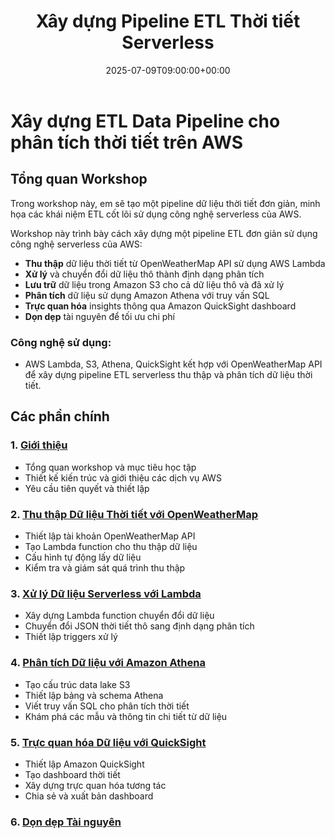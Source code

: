 ﻿---
title: "Xây dựng Pipeline ETL Thời tiết Serverless"
date: 2025-07-09T09:00:00+00:00
weight: 1
chapter: false
---

# Xây dựng ETL Data Pipeline cho phân tích thời tiết trên AWS

## Tổng quan Workshop

Trong workshop này, em sẽ tạo một pipeline dữ liệu thời tiết đơn giản, minh họa các khái niệm ETL cốt lõi sử dụng công nghệ serverless của AWS.

Workshop này trình bày cách xây dựng một pipeline ETL đơn giản sử dụng công nghệ serverless của AWS:

- **Thu thập** dữ liệu thời tiết từ OpenWeatherMap API sử dụng AWS Lambda
- **Xử lý** và chuyển đổi dữ liệu thô thành định dạng phân tích
- **Lưu trữ** dữ liệu trong Amazon S3 cho cả dữ liệu thô và đã xử lý
- **Phân tích** dữ liệu sử dụng Amazon Athena với truy vấn SQL
- **Trực quan hóa** insights thông qua Amazon QuickSight dashboard
- **Dọn dẹp** tài nguyên để tối ưu chi phí

### Công nghệ sử dụng:
- AWS Lambda, S3, Athena, QuickSight kết hợp với OpenWeatherMap API để xây dựng pipeline ETL serverless thu thập và phân tích dữ liệu thời tiết.

## Các phần chính

### 1. [Giới thiệu](1-introduction/)
- Tổng quan workshop và mục tiêu học tập
- Thiết kế kiến trúc và giới thiệu các dịch vụ AWS
- Yêu cầu tiên quyết và thiết lập

### 2. [Thu thập Dữ liệu Thời tiết với OpenWeatherMap](2-data-collection-openweathermap/)
- Thiết lập tài khoản OpenWeatherMap API
- Tạo Lambda function cho thu thập dữ liệu
- Cấu hình tự động lấy dữ liệu
- Kiểm tra và giám sát quá trình thu thập

### 3. [Xử lý Dữ liệu Serverless với Lambda](3-serverless-processing-lambda/)
- Xây dựng Lambda function chuyển đổi dữ liệu
- Chuyển đổi JSON thời tiết thô sang định dạng phân tích
- Thiết lập triggers xử lý

### 4. [Phân tích Dữ liệu với Amazon Athena](4-data-storage-solutions/)
- Tạo cấu trúc data lake S3
- Thiết lập bảng và schema Athena
- Viết truy vấn SQL cho phân tích thời tiết
- Khám phá các mẫu và thông tin chi tiết từ dữ liệu

### 5. [Trực quan hóa Dữ liệu với QuickSight](5-analytics-visualization/)
- Thiết lập Amazon QuickSight
- Tạo dashboard thời tiết
- Xây dựng trực quan hóa tương tác
- Chia sẻ và xuất bản dashboard

### 6. [Dọn dẹp Tài nguyên](6-cleanup-next-steps/)